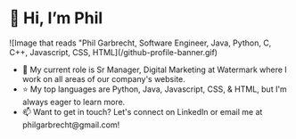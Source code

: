 <html>
<body>
  <h1> 👋 Hi, I’m Phil </h1>
  ![Image that reads "Phil Garbrecht, Software Engineer, Java, Python, C, C++, Javascript, CSS, HTML](/github-profile-banner.gif)
  <ul>
<li>💼 My current role is Sr Manager, Digital Marketing at Watermark where I work on all areas of our company's website.</li>
<li>⭐ My top languages are Python, Java, Javascript, CSS, & HTML, but I'm always eager to learn more.</li>
<li>📫 Want to get in touch? Let's connect on LinkedIn or email me at philgarbrecht@gmail.com!</li>
  </ul>
  </body>
</html>
